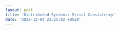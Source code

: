 ```yaml
---
layout: post
title: 'Distributed Systems: Strict Consistency'
date: '2022-12-04 23:25:02 +0530'
---
```

